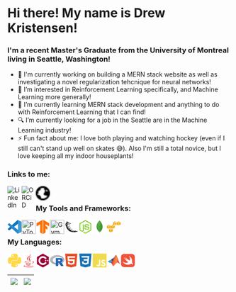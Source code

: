 # Hi there! My name is Drew Kristensen!

### I'm a recent Master's Graduate from the University of Montreal living in Seattle, Washington!
- :pencil: I'm currently working on building a MERN stack website as well as investigating a novel regularization tehcnique for neural networks!
- :brain: I’m interested in Reinforcement Learning specifically, and Machine Learning more generally! 
- :seedling: I’m currently learning MERN stack development and anything to do with Reinforcement Learning that I can find!
- :mag: I’m currently looking for a job in the Seattle are in the Machine Learning industry!
- :zap: Fun fact about me: I love both playing and watching hockey (even if I still can't stand up well on skates :sweat_smile:). Also I'm still a total novice, but I love keeping all my indoor houseplants!


### Links to me:

[<img align="left" title="LinkedIn" width="32px" src="https://cdn.worldvectorlogo.com/logos/linkedin-icon-2.svg"/>]("https://linkedin/in/Drew-Kristensen")
[<img align="left" title="ORCiD" width="32px" src="https://upload.wikimedia.org/wikipedia/commons/0/06/ORCID_iD.svg"/>]("https://orcid.org/0000-0001-5540-5011")
[<img align="left" title="Github Pages" width="32px" src="https://raw.githubusercontent.com/iconic/open-iconic/master/svg/globe.svg"/>]("https://github.io/dkristensen")
<br/>

### My Tools and Frameworks:

<img align="left" title="VSCode" height="32px" width="32px" src="https://raw.githubusercontent.com/devicons/devicon/2ae2a900d2f041da66e950e4d48052658d850630/icons/vscode/vscode-original.svg"/>
<img align="left" title="PyTorch" height="32px" width="32px" src="https://upload.wikimedia.org/wikipedia/commons/1/10/PyTorch_logo_icon.svg"/>
<img align="left" title="TensorFlow" height="32px" width="32px" src="https://raw.githubusercontent.com/devicons/devicon/2ae2a900d2f041da66e950e4d48052658d850630/icons/tensorflow/tensorflow-original.svg"/>
<img align="left" title="Gym" height="32px" width="32px" src="https://gym.openai.com/assets/dist/home/footer/home-cta-d0fb5e0574.svg"/>
<img align="left" title="Flask" height="32px" width="32px" src="https://raw.githubusercontent.com/devicons/devicon/2ae2a900d2f041da66e950e4d48052658d850630/icons/flask/flask-original.svg"/>
<img align="left" title="NodeJS" height="32px" width="32px" src="https://raw.githubusercontent.com/devicons/devicon/2ae2a900d2f041da66e950e4d48052658d850630/icons/nodejs/nodejs-original.svg"/>
<img align="left" title="MongoDB" height="32px" width="32px" src="https://raw.githubusercontent.com/devicons/devicon/2ae2a900d2f041da66e950e4d48052658d850630/icons/mongodb/mongodb-original.svg"/>
<img align="left" title="AWS" height="32px" width="32px" src="https://raw.githubusercontent.com/devicons/devicon/2ae2a900d2f041da66e950e4d48052658d850630/icons/amazonwebservices/amazonwebservices-original.svg"/>
<br/>

### My Languages:

<img align="left" title="Python" width="32px" src="https://raw.githubusercontent.com/devicons/devicon/2ae2a900d2f041da66e950e4d48052658d850630/icons/python/python-plain.svg"/>
<img align="left" title="Java" width="32px" src="https://raw.githubusercontent.com/devicons/devicon/2ae2a900d2f041da66e950e4d48052658d850630/icons/java/java-plain.svg"/>
<img align="left" title="C++" width="32px" src="https://raw.githubusercontent.com/devicons/devicon/2ae2a900d2f041da66e950e4d48052658d850630/icons/cplusplus/cplusplus-plain.svg"/>
<img align="left" title="R" width="32px" src="https://raw.githubusercontent.com/devicons/devicon/2ae2a900d2f041da66e950e4d48052658d850630/icons/r/r-original.svg"/>
<img align="left" title="HTML" width="32px" src="https://raw.githubusercontent.com/devicons/devicon/2ae2a900d2f041da66e950e4d48052658d850630/icons/html5/html5-plain.svg"/>
<img align="left" title="CSS" width="32px" src="https://raw.githubusercontent.com/devicons/devicon/2ae2a900d2f041da66e950e4d48052658d850630/icons/css3/css3-plain.svg"/>
<img align="left" title="JavaScript" width="32px" src="https://raw.githubusercontent.com/devicons/devicon/2ae2a900d2f041da66e950e4d48052658d850630/icons/javascript/javascript-plain.svg"/>
<img align="left" title="MATLAB" width="32px" src="https://raw.githubusercontent.com/devicons/devicon/2ae2a900d2f041da66e950e4d48052658d850630/icons/matlab/matlab-original.svg"/>
<img align="left" title="Swift" width="32px" src="https://raw.githubusercontent.com/devicons/devicon/2ae2a900d2f041da66e950e4d48052658d850630/icons/swift/swift-original.svg"/>
<br/>
<br/>

<table>
<thead>
<tr>
<th>
  <img align="center" height="100%" src="https://github-readme-stats-9oqgkxmey-dkristensen.vercel.app/api?username=dkristensen&count_private=true&show_icons=true&hide_border=true" />
</th>
<th>
  <img align="center" height="100%" src="https://github-readme-stats-9oqgkxmey-dkristensen.vercel.app/api/top-langs/?username=dkristensen&layout=compact&hide_border=true&hide=jupyter%20notebook&langs_count=6" />
</th>
</tr>
</thead>
</table>
